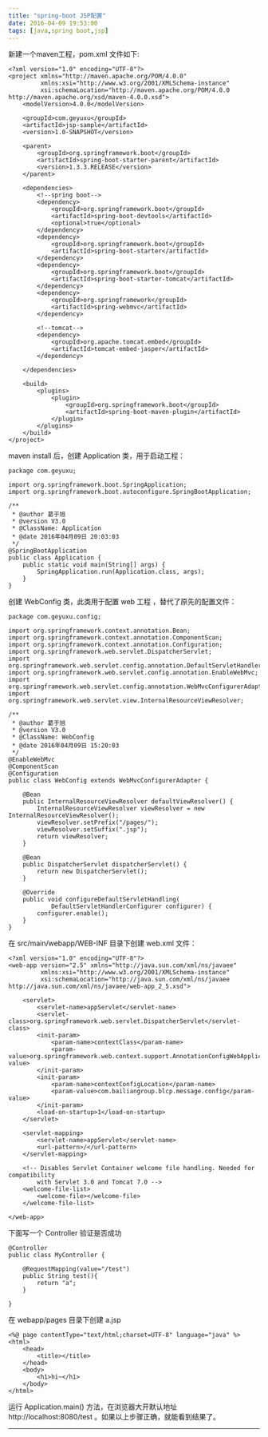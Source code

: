 ```yaml
---
title: "spring-boot JSP配置"
date: 2016-04-09 19:53:00
tags: [java,spring boot,jsp]
---
```


新建一个maven工程，pom.xml 文件如下:

	<?xml version="1.0" encoding="UTF-8"?>
    <project xmlns="http://maven.apache.org/POM/4.0.0"
             xmlns:xsi="http://www.w3.org/2001/XMLSchema-instance"
             xsi:schemaLocation="http://maven.apache.org/POM/4.0.0 http://maven.apache.org/xsd/maven-4.0.0.xsd">
        <modelVersion>4.0.0</modelVersion>

        <groupId>com.geyuxu</groupId>
        <artifactId>jsp-sample</artifactId>
        <version>1.0-SNAPSHOT</version>

        <parent>
            <groupId>org.springframework.boot</groupId>
            <artifactId>spring-boot-starter-parent</artifactId>
            <version>1.3.3.RELEASE</version>
        </parent>

        <dependencies>
            <!--spring boot-->
            <dependency>
                <groupId>org.springframework.boot</groupId>
                <artifactId>spring-boot-devtools</artifactId>
                <optional>true</optional>
            </dependency>
            <dependency>
                <groupId>org.springframework.boot</groupId>
                <artifactId>spring-boot-starter</artifactId>
            </dependency>
            <dependency>
                <groupId>org.springframework.boot</groupId>
                <artifactId>spring-boot-starter-tomcat</artifactId>
            </dependency>
            <dependency>
                <groupId>org.springframework</groupId>
                <artifactId>spring-webmvc</artifactId>
            </dependency>

            <!--tomcat-->
            <dependency>
                <groupId>org.apache.tomcat.embed</groupId>
                <artifactId>tomcat-embed-jasper</artifactId>
            </dependency>

        </dependencies>

        <build>
            <plugins>
                <plugin>
                    <groupId>org.springframework.boot</groupId>
                    <artifactId>spring-boot-maven-plugin</artifactId>
                </plugin>
            </plugins>
        </build>
    </project>
<!--more-->
maven install 后，创建 Application 类，用于启动工程：

	package com.geyuxu;
    
    import org.springframework.boot.SpringApplication;
    import org.springframework.boot.autoconfigure.SpringBootApplication;
    
    /**
     * @author 葛于旭
     * @version V3.0
     * @ClassName: Application
     * @date 2016年04月09日 20:03:03
     */
    @SpringBootApplication
    public class Application {
        public static void main(String[] args) {
            SpringApplication.run(Application.class, args);
        }
    }
   
   
创建 WebConfig 类，此类用于配置 web 工程 ，替代了原先的配置文件：

	package com.geyuxu.config;
    
    import org.springframework.context.annotation.Bean;
    import org.springframework.context.annotation.ComponentScan;
    import org.springframework.context.annotation.Configuration;
    import org.springframework.web.servlet.DispatcherServlet;
    import org.springframework.web.servlet.config.annotation.DefaultServletHandlerConfigurer;
    import org.springframework.web.servlet.config.annotation.EnableWebMvc;
    import org.springframework.web.servlet.config.annotation.WebMvcConfigurerAdapter;
    import org.springframework.web.servlet.view.InternalResourceViewResolver;
    
    /**
     * @author 葛于旭
     * @version V3.0
     * @ClassName: WebConfig
     * @date 2016年04月09日 15:20:03
     */
    @EnableWebMvc
    @ComponentScan
    @Configuration
    public class WebConfig extends WebMvcConfigurerAdapter {
    
        @Bean
        public InternalResourceViewResolver defaultViewResolver() {
            InternalResourceViewResolver viewResolver = new InternalResourceViewResolver();
            viewResolver.setPrefix("/pages/");
            viewResolver.setSuffix(".jsp");
            return viewResolver;
        }
    
        @Bean
        public DispatcherServlet dispatcherServlet() {
            return new DispatcherServlet();
        }
    
        @Override
        public void configureDefaultServletHandling(
                DefaultServletHandlerConfigurer configurer) {
            configurer.enable();
        }
    }
    
在 src/main/webapp/WEB-INF 目录下创建 web.xml 文件：

	<?xml version="1.0" encoding="UTF-8"?>
    <web-app version="2.5" xmlns="http://java.sun.com/xml/ns/javaee"
             xmlns:xsi="http://www.w3.org/2001/XMLSchema-instance"
             xsi:schemaLocation="http://java.sun.com/xml/ns/javaee http://java.sun.com/xml/ns/javaee/web-app_2_5.xsd">
    
        <servlet>
            <servlet-name>appServlet</servlet-name>
            <servlet-class>org.springframework.web.servlet.DispatcherServlet</servlet-class>
            <init-param>
                <param-name>contextClass</param-name>
                <param-value>org.springframework.web.context.support.AnnotationConfigWebApplicationContext</param-value>
            </init-param>
            <init-param>
                <param-name>contextConfigLocation</param-name>
                <param-value>com.bailiangroup.blcp.message.config</param-value>
            </init-param>
            <load-on-startup>1</load-on-startup>
        </servlet>
    
        <servlet-mapping>
            <servlet-name>appServlet</servlet-name>
            <url-pattern>/</url-pattern>
        </servlet-mapping>
    
        <!-- Disables Servlet Container welcome file handling. Needed for compatibility
            with Servlet 3.0 and Tomcat 7.0 -->
        <welcome-file-list>
            <welcome-file></welcome-file>
        </welcome-file-list>
    
    </web-app>
    
下面写一个 Controller 验证是否成功

	@Controller
	public class MyController {

		@RequestMapping(value="/test")
		public String test(){
			return "a";
		}
		
	}
    
在 webapp/pages 目录下创建 a.jsp

	<%@ page contentType="text/html;charset=UTF-8" language="java" %>
	<html>
		<head>
 	  		<title></title>
		</head>
		<body>
 	 		<h1>hi~</h1>
		</body>
	</html>

运行 Application.main() 方法，在浏览器大开默认地址 http://localhost:8080/test 。如果以上步骤正确，就能看到结果了。

------
[]()

